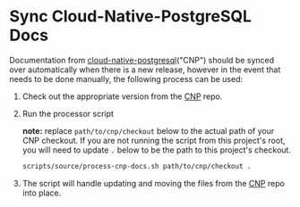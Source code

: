 # Sync Cloud-Native-PostgreSQL Docs

Documentation from [cloud-native-postgresql][cnp]("CNP") should be synced over automatically when there is a new release, however in the event that needs to be done manually, the following process can be used:

1. Check out the appropriate version from the [CNP][] repo.
1. Run the processor script

   **note:** replace `path/to/cnp/checkout` below to the actual path of your CNP checkout. If you are not running the script from this project's root, you will need to update `.` below to be the path to this project's checkout.

   ```sh
   scripts/source/process-cnp-docs.sh path/to/cnp/checkout .
   ```

1. The script will handle updating and moving the files from the [CNP][] repo into place.

[cnp]: https://github.com/EnterpriseDB/cloud-native-postgresql
